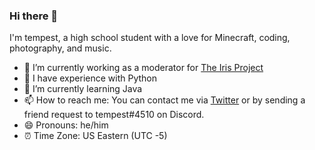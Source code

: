 ### Hi there 👋

I'm tempest, a high school student with a love for Minecraft, coding, photography, and music.

- 🔭 I’m currently working as a moderator for [The Iris Project](https://irisshaders.net/)
- 🧠 I have experience with Python
- 🌱 I’m currently learning Java
- 📫 How to reach me: You can contact me via [Twitter](https://twitter.com/t_empest_) or by sending a friend request to tempest#4510 on Discord.
- 😄 Pronouns: he/him
- ⏰ Time Zone: US Eastern (UTC -5)
